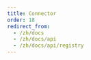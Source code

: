 ```yaml
---
title: Connector
order: 18
redirect_from:
  - /zh/docs
  - /zh/docs/api
  - /zh/docs/api/registry
---
```

